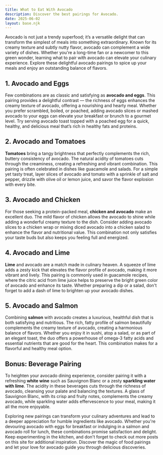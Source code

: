 ```yaml
---
title: What to Eat With Avocado
description: Discover the best pairings for Avocado.
date: 2025-06-02
layout: base.njk
---
```


Avocado is not just a trendy superfood; it’s a versatile delight that can transform the simplest of meals into something extraordinary. Known for its creamy texture and subtly nutty flavor, avocado can complement a wide variety of dishes. Whether you're a long-time fan or a newcomer to this green wonder, learning what to pair with avocado can elevate your culinary experience. Explore these delightful avocado pairings to spice up your meals and enjoy an outstanding balance of flavors.

## **1. Avocado and Eggs**

Few combinations are as classic and satisfying as **avocado and eggs**. This pairing provides a delightful contrast — the richness of eggs enhances the creamy texture of avocado, offering a nourishing and hearty meal. Whether you prefer scrambled, boiled, or poached, adding avocado slices or mashed avocado to your eggs can elevate your breakfast or brunch to a gourmet level. Try serving avocado toast topped with a poached egg for a quick, healthy, and delicious meal that’s rich in healthy fats and proteins.

## **2. Avocado and Tomatoes**

**Tomatoes** bring a tangy brightness that perfectly complements the rich, buttery consistency of avocado. The natural acidity of tomatoes cuts through the creaminess, creating a refreshing and vibrant combination. This pairing is often celebrated in dishes like guacamole and salads. For a simple yet tasty treat, layer slices of avocado and tomato with a sprinkle of salt and pepper, drizzle with olive oil or lemon juice, and savor the flavor explosion with every bite.

## **3. Avocado and Chicken**

For those seeking a protein-packed meal, **chicken and avocado** make an excellent duo. The mild flavor of chicken allows the avocado to shine while adding a wonderful creamy texture to the dish. Consider adding avocado slices to a chicken wrap or mixing diced avocado into a chicken salad to enhance the flavor and nutritional value. This combination not only satisfies your taste buds but also keeps you feeling full and energized.

## **4. Avocado and Lime**

**Lime** and avocado are a match made in culinary heaven. A squeeze of lime adds a zesty kick that elevates the flavor profile of avocado, making it more vibrant and lively. This pairing is commonly used in guacamole recipes, where the citric acid from lime juice helps to preserve the bright green color of avocado and enhance its taste. Whether preparing a dip or a salad, don't forget to add a dash of lime to brighten up your avocado dishes.

## **5. Avocado and Salmon**

Combining **salmon** with avocado creates a luxurious, healthful dish that is both satisfying and nutritious. The rich, fatty profile of salmon beautifully complements the creamy texture of avocado, creating a harmonious balance of flavors. Whether you enjoy it in sushi, atop a salad, or as part of an elegant toast, the duo offers a powerhouse of omega-3 fatty acids and essential nutrients that are good for the heart. This combination makes for a flavorful and healthy meal option.

## **Bonus: Beverage Pairing**

To heighten your avocado dining experience, consider pairing it with a refreshing **white wine** such as Sauvignon Blanc or a zesty **sparkling water with lime**. The acidity in these beverages cuts through the richness of avocado, cleansing your palate and balancing the textures. A glass of Sauvignon Blanc, with its crisp and fruity notes, complements the creamy avocado, while sparkling water adds effervescence to your meal, making it all the more enjoyable.

Exploring new pairings can transform your culinary adventures and lead to a deeper appreciation for humble ingredients like avocado. Whether you're devouring avocado with eggs for breakfast or indulging in a salmon and avocado roll for lunch, these combinations promise satisfaction and delight. Keep experimenting in the kitchen, and don't forget to check out more posts on this site for additional inspiration. Discover the magic of food pairings and let your love for avocado guide you through delicious discoveries.
```
